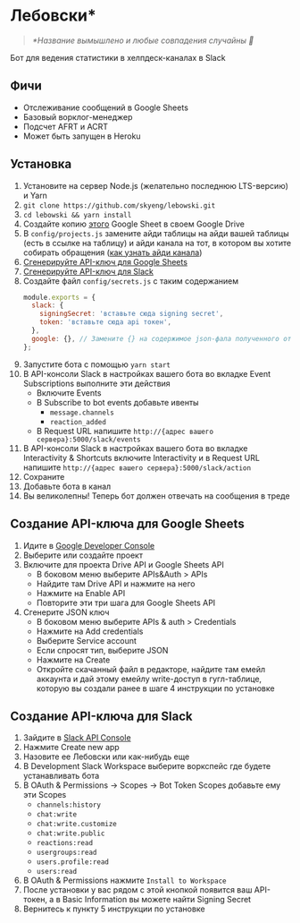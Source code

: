# Лебовски\*

> _*Название вымышлено и любые совпадения случайны 🙂_

Бот для ведения статистики в хелпдеск-каналах в Slack

## Фичи
- Отслеживание сообщений в Google Sheets
- Базовый ворклог-менеджер
- Подсчет AFRT и ACRT
- Может быть запущен в Heroku

## Установка
1. Установите на сервер Node.js (желательно последнюю LTS-версию) и Yarn
2. `git clone https://github.com/skyeng/lebowski.git`
3. `cd lebowski && yarn install`
4. Создайте копию [этого](https://docs.google.com/spreadsheets/d/15NmxG28Bqi5dXiegEnXSUD7O0dWk4jHnW6oSRZ7wECg/edit?usp=sharing) Google Sheet в своем Google Drive
5. В `config/projects.js` замените айди таблицы на айди вашей таблицы (есть в ссылке на таблицу) и айди канала на тот, в котором вы хотите собирать обращения ([как узнать айди канала](https://stackoverflow.com/questions/40940327/what-is-the-simplest-way-to-find-a-slack-team-id-and-a-channel-id))
6. [Сгенерируйте API-ключ для Google Sheets](#создание-api-ключа-для-google-sheets)
7. [Сгенерируйте API-ключ для Slack](https://github.com/skyeng/lebowski#создание-api-ключа-для-slack)
8. Создайте файл `config/secrets.js` с таким содержанием
    ```js
    module.exports = {
      slack: {
        signingSecret: 'вставьте сюда signing secret',
        token: 'вставьте сюда api токен',
      },
      google: {}, // Замените {} на содержимое json-фала полученного от Google
    };
    ```
9. Запустите бота с помощью `yarn start`
10. В API-консоли Slack в настройках вашего бота во вкладке Event Subscriptions выполните эти действия
    - Включите Events
    - В Subscribe to bot events добавьте ивенты
        - `message.channels`
        - `reaction_added`
    - В Request URL напишите `http://{адрес вашего сервера}:5000/slack/events`
11. В API-консоли Slack в настройках вашего бота во вкладке Interactivity & Shortcuts включите Interactivity и в Request URL напишите `http://{адрес вашего сервера}:5000/slack/action`
12. Сохраните
13. Добавьте бота в канал
14. Вы великолепны! Теперь бот должен отвечать на сообщения в треде

## Создание API-ключа для Google Sheets
1. Идите в [Google Developer Console](https://console.developers.google.com/project)
2. Выберите или создайте проект
3. Включите для проекта Drive API и Google Sheets API
    - В боковом меню выберите APIs&Auth > APIs
    - Найдите там Drive API и нажмите на него
    - Нажмите на Enable API
    - Повторите эти три шага для Google Sheets API
4. Сгенерите JSON ключ
    - В боковом меню выберите APIs & auth > Credentials
    - Нажмите на Add credentials
    - Выберите Service account
    - Если спросят тип, выберите JSON
    - Нажмите на Create
    - Откройте скачанный файл в редакторе, найдите там емейл аккаунта и дай этому емейлу write-доступ в гугл-таблице, которую вы создали ранее в шаге 4 инструкции по установке


## Создание API-ключа для Slack
1. Зайдите в [Slack API Console](https://api.slack.com/apps)
2. Нажмите Create new app
3. Назовите ее Лебовски или как-нибудь еще
4. В Development Slack Workspace выберите воркспейс где будете устанавливать бота
5. В OAuth & Permissions -> Scopes -> Bot Token Scopes добавьте ему эти Scopes
    - `channels:history`
    - `chat:write`
    - `chat:write.customize`
    - `chat:write.public`
    - `reactions:read`
    - `usergroups:read`
    - `users.profile:read`
    - `users:read`
6. В OAuth & Permissions нажмите `Install to Workspace`
7. После установки у вас рядом с этой кнопкой появится ваш API-токен, а в Basic Information вы можете найти Signing Secret
8. Вернитесь к пункту 5 инструкции по установке